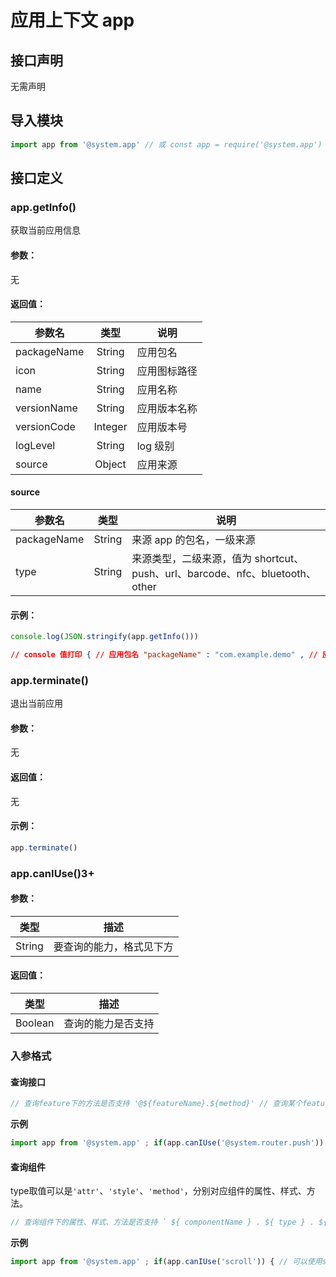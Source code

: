 <!-- 源地址: https://iot.mi.com/vela/quickapp/zh/features/basic/app.html -->

# 应用上下文 app

## 接口声明

无需声明

## 导入模块
```javascript
import app from '@system.app' // 或 const app = require('@system.app')
```

## 接口定义

### app.getInfo()

获取当前应用信息

#### 参数：

无

#### 返回值：

参数名 | 类型 | 说明  
---|:---:|---  
packageName | String | 应用包名  
icon | String | 应用图标路径  
name | String | 应用名称  
versionName | String | 应用版本名称  
versionCode | Integer | 应用版本号  
logLevel | String | log 级别  
source | Object | 应用来源  
  
#### source

参数名 | 类型 | 说明  
---|:---:|---  
packageName | String | 来源 app 的包名，一级来源  
type | String | 来源类型，二级来源，值为 shortcut、push、url、barcode、nfc、bluetooth、other  
  
#### 示例：
```javascript
console.log(JSON.stringify(app.getInfo()))
```

```json
// console 值打印 { // 应用包名 "packageName" : "com.example.demo" , // 应用名称 "name" : "demo" , // 应用版本名称 "versionName" : "1.0.0" , // 应用版本号 "versionCode" : 1 , // 应用图片 "icon" : "/common/logo.png" , // log 级别 "logLevel" : "debug" , // 应用来源 "source" : { // 来源app的包名 "packageName" : "" , // 来源类型 "type" : "shortcut" } }
```

### app.terminate()

退出当前应用

#### 参数：

无

#### 返回值：

无

#### 示例：
```javascript
app.terminate()
```

### app.canIUse()3+

#### 参数：

类型 | 描述  
---|---  
String | 要查询的能力，格式见下方  
  
#### 返回值：

类型 | 描述  
---|---  
Boolean | 查询的能力是否支持  
  
### 入参格式

#### 查询接口
```javascript
// 查询feature下的方法是否支持 '@${featureName}.${method}' // 查询某个feature是否支持 '@${featureName}'
```

**示例**
```javascript
import app from '@system.app' ; if(app.canIUse('@system.router.push')) { // 可以使用方法@system.router.push } if(app.canIUse('@system.router')) { // 可以使用@system.router接口 }
```

#### 查询组件

type取值可以是`'attr'`、`'style'`、`'method'`，分别对应组件的属性、样式、方法。
```javascript
// 查询组件下的属性、样式、方法是否支持 ` ${ componentName } . ${ type } . ${ name } ` // 查询组件是否支持 ` ${ componentName } `
```

**示例**
```javascript
import app from '@system.app' ; if(app.canIUse('scroll')) { // 可以使用scroll组件 } if(app.canIUse('scroll.attr.scroll-x')) { // 可以使用scroll组件的scroll-x属性 }
```
